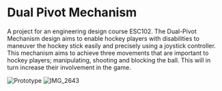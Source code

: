 # Dual Pivot Mechanism
A project for an engineering design course ESC102.
The Dual-Pivot Mechanism design aims to enable hockey players with disabilities to maneuver the hockey stick easily and precisely using a joystick controller. This mechanism aims to achieve three movements that are important to hockey players; manipulating, shooting and blocking the ball. This will in turn increase their involvement in the game.

![Prototype](https://user-images.githubusercontent.com/86870298/163900711-ff6f0a2e-efc0-46aa-8cda-0d1ba34a1df5.jpg)
![IMG_2643](https://user-images.githubusercontent.com/86870298/163900960-f4365f8b-0cec-4a87-a3cb-083580a8a435.PNG)
